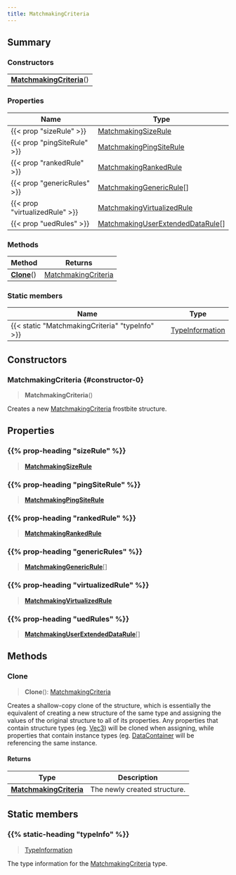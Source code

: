 ```yaml
---
title: MatchmakingCriteria
---
```



## Summary
### Constructors
| |
| ----------- |
| **[MatchmakingCriteria](#constructor-0)**() |

### Properties
| Name | Type |
| ---- | ---- |
| {{< prop "sizeRule" >}} | [MatchmakingSizeRule](/vext/ref/fb/matchmakingsizerule) |
| {{< prop "pingSiteRule" >}} | [MatchmakingPingSiteRule](/vext/ref/fb/matchmakingpingsiterule) |
| {{< prop "rankedRule" >}} | [MatchmakingRankedRule](/vext/ref/fb/matchmakingrankedrule) |
| {{< prop "genericRules" >}} | [MatchmakingGenericRule](/vext/ref/fb/matchmakinggenericrule)[] |
| {{< prop "virtualizedRule" >}} | [MatchmakingVirtualizedRule](/vext/ref/fb/matchmakingvirtualizedrule) |
| {{< prop "uedRules" >}} | [MatchmakingUserExtendedDataRule](/vext/ref/fb/matchmakinguserextendeddatarule)[] |

### Methods
| Method | Returns |
| ------ | ---- |
| **[Clone](#clone)**() | [MatchmakingCriteria](/vext/ref/fb/matchmakingcriteria) |

### Static members
| Name | Type |
| ---- | ---- |
| {{< static "MatchmakingCriteria" "typeInfo" >}} | [TypeInformation](/vext/ref/shared/class/typeinformation) |

## Constructors
### MatchmakingCriteria {#constructor-0}
> **MatchmakingCriteria**()

Creates a new [MatchmakingCriteria](/vext/ref/fb/matchmakingcriteria) frostbite structure.

## Properties
### {{% prop-heading "sizeRule" %}}
> **[MatchmakingSizeRule](/vext/ref/fb/matchmakingsizerule)**

### {{% prop-heading "pingSiteRule" %}}
> **[MatchmakingPingSiteRule](/vext/ref/fb/matchmakingpingsiterule)**

### {{% prop-heading "rankedRule" %}}
> **[MatchmakingRankedRule](/vext/ref/fb/matchmakingrankedrule)**

### {{% prop-heading "genericRules" %}}
> **[MatchmakingGenericRule](/vext/ref/fb/matchmakinggenericrule)**[]

### {{% prop-heading "virtualizedRule" %}}
> **[MatchmakingVirtualizedRule](/vext/ref/fb/matchmakingvirtualizedrule)**

### {{% prop-heading "uedRules" %}}
> **[MatchmakingUserExtendedDataRule](/vext/ref/fb/matchmakinguserextendeddatarule)**[]

## Methods
### Clone
> **Clone**(): [MatchmakingCriteria](/vext/ref/fb/matchmakingcriteria)

Creates a shallow-copy clone of the structure, which is essentially the equivalent of creating a new structure of the same type and assigning the values of the original structure to all of its properties. Any properties that contain structure types (eg. [Vec3](/vext/ref/shared/class/vec3)) will be cloned when assigning, while properties that contain instance types (eg. [DataContainer](/vext/ref/shared/class/datacontainer) will be referencing the same instance.

#### Returns
| Type | Description |
| ---- | ----------- |
| **[MatchmakingCriteria](/vext/ref/fb/matchmakingcriteria)** | The newly created structure. |

## Static members
### {{% static-heading "typeInfo" %}}
> [TypeInformation](/vext/ref/shared/class/typeinformation)

The type information for the [MatchmakingCriteria](/vext/ref/fb/matchmakingcriteria) type.

